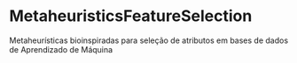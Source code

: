 # MetaheuristicsFeatureSelection
Metaheurísticas bioinspiradas para seleção de atributos em bases de dados de Aprendizado de Máquina
